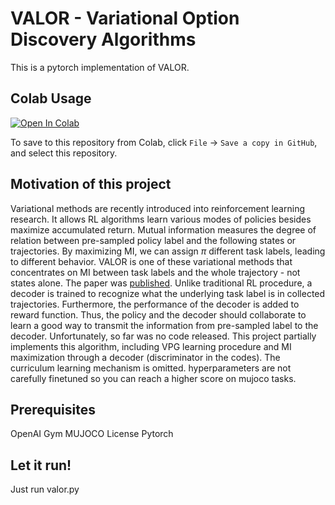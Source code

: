 # VALOR - Variational Option Discovery Algorithms
This is a pytorch implementation of VALOR.

## Colab Usage
[![Open In Colab](https://colab.research.google.com/assets/colab-badge.svg)](https://colab.research.google.com/github/whsu00/project/blob/with_gpu/notebook.ipynb)

To save to this repository from Colab, click `File` -> `Save a copy in GitHub`, and select this repository.

## Motivation of this project
Variational methods are recently introduced into reinforcement learning research. It allows RL algorithms learn various modes of policies besides maximize accumulated return. Mutual information measures the degree of relation between pre-sampled policy label and the following states or trajectories. By maximizing MI, we can assign $\pi$ different task labels, leading to different behavior.
VALOR is one of these variational methods that concentrates on MI between task labels and the whole trajectory - not states alone. The paper was [published](https://arxiv.org/abs/1807.10299). Unlike traditional RL procedure, a decoder is trained to recognize what the underlying task label is in collected trajectories. Furthermore, the performance of the decoder is added to reward function. Thus, the policy and the decoder should collaborate to learn a good way to transmit the information from pre-sampled label to the decoder.
Unfortunately, so far was no code released. This project partially implements this algorithm, including VPG learning procedure and MI maximization through a decoder (discriminator in the codes). The curriculum learning mechanism is omitted. hyperparameters are not carefully finetuned so you can reach a higher score on mujoco tasks.

## Prerequisites
OpenAI Gym
MUJOCO License
Pytorch

## Let it run!
Just run valor.py
